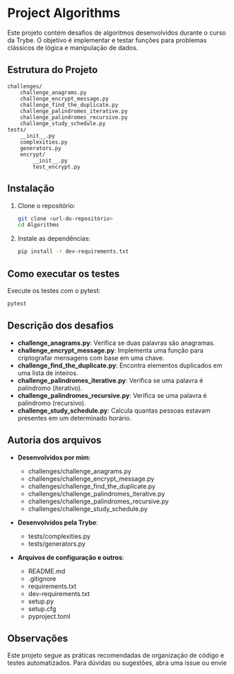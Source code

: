 # Project Algorithms

Este projeto contém desafios de algoritmos desenvolvidos durante o curso da Trybe. O objetivo é implementar e testar funções para problemas clássicos de lógica e manipulação de dados.

## Estrutura do Projeto

```
challenges/
    challenge_anagrams.py
    challenge_encrypt_message.py
    challenge_find_the_duplicate.py
    challenge_palindromes_iterative.py
    challenge_palindromes_recursive.py
    challenge_study_schedule.py
tests/
    __init__.py
    complexities.py
    generators.py
    encrypt/
        __init__.py
        test_encrypt.py
```

## Instalação

1. Clone o repositório:
   ```sh
   git clone <url-do-repositório>
   cd Algorithms
   ```
2. Instale as dependências:
   ```sh
   pip install -r dev-requirements.txt
   ```

## Como executar os testes

Execute os testes com o pytest:

```sh
pytest
```

## Descrição dos desafios

- **challenge_anagrams.py**: Verifica se duas palavras são anagramas.
- **challenge_encrypt_message.py**: Implementa uma função para criptografar mensagens com base em uma chave.
- **challenge_find_the_duplicate.py**: Encontra elementos duplicados em uma lista de inteiros.
- **challenge_palindromes_iterative.py**: Verifica se uma palavra é palíndromo (iterativo).
- **challenge_palindromes_recursive.py**: Verifica se uma palavra é palíndromo (recursivo).
- **challenge_study_schedule.py**: Calcula quantas pessoas estavam presentes em um determinado horário.

## Autoria dos arquivos

- **Desenvolvidos por mim**:

  - challenges/challenge_anagrams.py
  - challenges/challenge_encrypt_message.py
  - challenges/challenge_find_the_duplicate.py
  - challenges/challenge_palindromes_iterative.py
  - challenges/challenge_palindromes_recursive.py
  - challenges/challenge_study_schedule.py

- **Desenvolvidos pela Trybe**:

  - tests/complexities.py
  - tests/generators.py

- **Arquivos de configuração e outros**:
  - README.md
  - .gitignore
  - requirements.txt
  - dev-requirements.txt
  - setup.py
  - setup.cfg
  - pyproject.toml

## Observações

Este projeto segue as práticas recomendadas de organização de código e testes automatizados. Para dúvidas ou sugestões, abra uma issue ou envie
